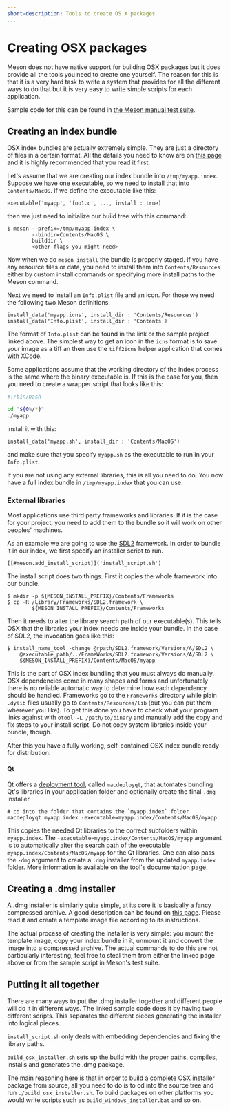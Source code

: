 ```yaml
---
short-description: Tools to create OS X packages
...
```


# Creating OSX packages

Meson does not have native support for building OSX packages but it
does provide all the tools you need to create one yourself. The reason
for this is that it is a very hard task to write a system that
provides for all the different ways to do that but it is very easy to
write simple scripts for each application.

Sample code for this can be found in [the Meson manual test
suite](https://github.com/jpakkane/meson/tree/master/manual%20tests/4%20standalone%20binaries).

## Creating an index bundle

OSX index bundles are actually extremely simple. They are just a
directory of files in a certain format. All the details you need to
know are on [this
page](https://stackoverflow.com/questions/1596945/building-osx-index-bundle)
and it is highly recommended that you read it first.

Let's assume that we are creating our index bundle into
`/tmp/myapp.index`. Suppose we have one executable, so we need to
install that into `Contents/MacOS`. If we define the executable like
this:

```meson
executable('myapp', 'foo1.c', ..., install : true)
```

then we just need to initialize our build tree with this command:

```console
$ meson --prefix=/tmp/myapp.index \
        --bindir=Contents/MacOS \
        builddir \
        <other flags you might need>
```

Now when we do `meson install` the bundle is properly staged. If you
have any resource files or data, you need to install them into
`Contents/Resources` either by custom install commands or specifying
more install paths to the Meson command.

Next we need to install an `Info.plist` file and an icon. For those we
need the following two Meson definitions.

```meson
install_data('myapp.icns', install_dir : 'Contents/Resources')
install_data('Info.plist', install_dir : 'Contents')
```

The format of `Info.plist` can be found in the link or the sample
project linked above. The simplest way to get an icon in the `icns`
format is to save your image as a tiff an then use the `tiff2icns` helper
application that comes with XCode.

Some applications assume that the working directory of the index process
is the same where the binary executable is. If this is the case for
you, then you need to create a wrapper script that looks like this:

```bash
#!/bin/bash

cd "${0%/*}"
./myapp
```

install it with this:

```meson
install_data('myapp.sh', install_dir : 'Contents/MacOS')
```

and make sure that you specify `myapp.sh` as the executable to run in
your `Info.plist`.

If you are not using any external libraries, this is all you need to
do. You now have a full index bundle in `/tmp/myapp.index` that you can
use.

### External libraries

Most applications use third party frameworks and libraries.
If it is the case for your project, you need to add them to
the bundle so it will work on other peoples' machines.

As an example we are going to use the [SDL2](https://libsdl.org/)
framework. In order to bundle it in our index, we first specify an
installer script to run.

```meson
[[#meson.add_install_script]]('install_script.sh')
```

The install script does two things. First it copies the whole
framework into our bundle.

```console
$ mkdir -p ${MESON_INSTALL_PREFIX}/Contents/Frameworks
$ cp -R /Library/Frameworks/SDL2.framework \
        ${MESON_INSTALL_PREFIX}/Contents/Frameworks
```

Then it needs to alter the library search path of our
executable(s). This tells OSX that the libraries your index needs are
inside your bundle. In the case of SDL2, the invocation goes like
this:

```console
$ install_name_tool -change @rpath/SDL2.framework/Versions/A/SDL2 \
    @executable_path/../FrameWorks/SDL2.framework/Versions/A/SDL2 \
    ${MESON_INSTALL_PREFIX}/Contents/MacOS/myapp
```

This is the part of OSX index bundling that you must always do
manually. OSX dependencies come in many shapes and forms and
unfortunately there is no reliable automatic way to determine how each
dependency should be handled. Frameworks go to the `Frameworks`
directory while plain `.dylib` files usually go to
`Contents/Resources/lib` (but you can put them wherever you like). To
get this done you have to check what your program links against with
`otool -L /path/to/binary` and manually add the copy and fix steps to
your install script. Do not copy system libraries inside your bundle,
though.

After this you have a fully working, self-contained OSX index bundle
ready for distribution.

#### Qt

Qt offers a [deployment tool](https://doc.qt.io/qt-5/macos-deployment.html#macdeploy),
called `macdeployqt`, that automates bundling Qt's libraries in your application folder and
optionally create the final `.dmg` installer

```console
# cd into the folder that contains the `myapp.index` folder
macdeployqt myapp.index -executable=myapp.index/Contents/MacOS/myapp
```

This copies the needed Qt libraries to the correct subfolders within `myapp.index`.
The `-executable=myapp.index/Contents/MacOS/myapp` argument is
to automatically alter the search path of the executable
`myapp.index/Contents/MacOS/myapp` for the Qt libraries. One can also pass the `-dmg`
argument to create a `.dmg` installer from the updated `myapp.index` folder.
More information is available on the tool's documentation page.

## Creating a .dmg installer

A .dmg installer is similarly quite simple, at its core it is
basically a fancy compressed archive. A good description can be found
on [this page](https://el-tramo.be/guides/fancy-dmg/). Please read it
and create a template image file according to its instructions.

The actual process of creating the installer is very simple: you mount
the template image, copy your index bundle in it, unmount it and convert
the image into a compressed archive. The actual commands to do this
are not particularly interesting, feel free to steal them from either
the linked page above or from the sample script in Meson's test suite.

## Putting it all together

There are many ways to put the .dmg installer together and different
people will do it in different ways. The linked sample code does it by
having two different scripts. This separates the different pieces
generating the installer into logical pieces.

`install_script.sh` only deals with embedding dependencies and fixing
the library paths.

`build_osx_installer.sh` sets up the build with the proper paths,
compiles, installs and generates the .dmg package.

The main reasoning here is that in order to build a complete OSX
installer package from source, all you need to do is to cd into the
source tree and run `./build_osx_installer.sh`. To build packages on
other platforms you would write scripts such as
`build_windows_installer.bat` and so on.
